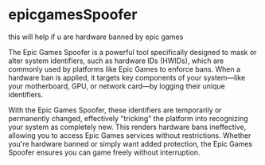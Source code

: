 # epicgamesSpoofer
this will help if u are hardware banned by epic games

The Epic Games Spoofer is a powerful tool specifically designed to mask or alter system identifiers, such as hardware IDs (HWIDs), which are commonly used by platforms like Epic Games to enforce bans. When a hardware ban is applied, it targets key components of your system—like your motherboard, GPU, or network card—by logging their unique identifiers.

With the Epic Games Spoofer, these identifiers are temporarily or permanently changed, effectively "tricking" the platform into recognizing your system as completely new. This renders hardware bans ineffective, allowing you to access Epic Games services without restrictions. Whether you're hardware banned or simply want added protection, the Epic Games Spoofer ensures you can game freely without interruption.
